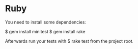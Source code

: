# Ruby
You need to install some dependencies:

  $ gem install minitest
  $ gem install rake

Afterwards run your tests with
  $ rake test
from the project root.
